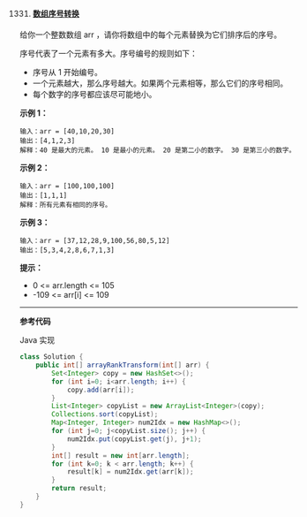 1331. #### [数组序号转换](https://leetcode-cn.com/problems/rank-transform-of-an-array/)

给你一个整数数组 arr ，请你将数组中的每个元素替换为它们排序后的序号。

序号代表了一个元素有多大。序号编号的规则如下：

- 序号从 1 开始编号。
- 一个元素越大，那么序号越大。如果两个元素相等，那么它们的序号相同。
- 每个数字的序号都应该尽可能地小。

**示例 1：**

```
输入：arr = [40,10,20,30]
输出：[4,1,2,3]
解释：40 是最大的元素。 10 是最小的元素。 20 是第二小的数字。 30 是第三小的数字。
```

**示例 2：**

```
输入：arr = [100,100,100]
输出：[1,1,1]
解释：所有元素有相同的序号。
```

**示例 3：**

```
输入：arr = [37,12,28,9,100,56,80,5,12]
输出：[5,3,4,2,8,6,7,1,3]
```

**提示：**

- 0 <= arr.length <= 105
- -109 <= arr[i] <= 109

------

**参考代码**

Java 实现

```java
class Solution {
    public int[] arrayRankTransform(int[] arr) {
        Set<Integer> copy = new HashSet<>();
        for (int i=0; i<arr.length; i++) {
            copy.add(arr[i]);
        }
        List<Integer> copyList = new ArrayList<Integer>(copy);
        Collections.sort(copyList);
        Map<Integer, Integer> num2Idx = new HashMap<>();
        for (int j=0; j<copyList.size(); j++) {
            num2Idx.put(copyList.get(j), j+1);
        }
        int[] result = new int[arr.length];
        for (int k=0; k < arr.length; k++) {
            result[k] = num2Idx.get(arr[k]);
        }
        return result;
    }
}
```